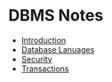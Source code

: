 # DBMS Notes

- [Introduction](01-Intro.md)
- [Database Lanuages](02-Database_Languages.md)
- [Security](03-Security.md)
- [Transactions](04-Transaction.md)
